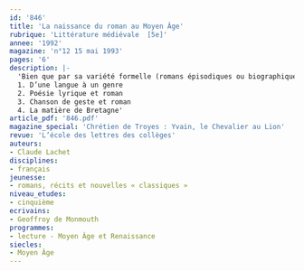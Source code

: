```yaml
---
id: '846'
title: 'La naissance du roman au Moyen Âge'
rubrique: 'Littérature médiévale  [5e]'
annee: '1992'
magazine: 'n°12 15 mai 1993'
pages: '6'
description: |-
  'Bien que par sa variété formelle (romans épisodiques ou biographiques, romans en vers ou en prose) et thématique (romans arthuriens, romans d'aventures non arthuriens, romans dits «réalistes»), le genre romanesque domine la littérature du XIIIe siècle en langue d’oïl (au nord de la Loire), sa naissance est somme toute assez récente puisqu'elle date de la seconde moitié du XIIe siècle, à une époque où la poésie lyrique et la chanson de geste connaissent les faveurs du public. Au demeurant, avant de définir un mode narratif, le mot «roman» désigne d’abord une langue…
  1. D’une langue à un genre
  2. Poésie lyrique et roman
  3. Chanson de geste et roman
  4. La matière de Bretagne'
article_pdf: '846.pdf'
magazine_special: 'Chrétien de Troyes : Yvain, le Chevalier au Lion'
revue: 'L’école des lettres des collèges'
auteurs:
- Claude Lachet
disciplines:
- français
jeunesse:
- romans, récits et nouvelles « classiques »
niveau_etudes:
- cinquième
ecrivains:
- Geoffroy de Monmouth
programmes:
- lecture - Moyen Âge et Renaissance
siecles:
- Moyen Âge
---
```

